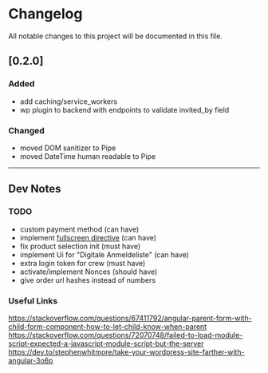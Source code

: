 # Changelog

All notable changes to this project will be documented in this file.

## [0.2.0]

### Added

- add caching/service_workers
- wp plugin to backend with endpoints to validate invited_by field

### Changed

- moved DOM sanitizer to Pipe
- moved DateTime human readable to Pipe

---

## Dev Notes

### TODO

- custom payment method (can have)
- implement [fullscreen directive](https://medium.com/@milan.barac/angular-fullscreen-cd8b788c348f) (can have)
- fix product selection init (must have)
- implement Ui for "Digitale Anmeldeliste" (can have)
- extra login token for crew (must have)
- activate/implement Nonces (should have)
- give order url hashes instead of numbers

### Useful Links

https://stackoverflow.com/questions/67411792/angular-parent-form-with-child-form-component-how-to-let-child-know-when-parent
https://stackoverflow.com/questions/72070748/failed-to-load-module-script-expected-a-javascript-module-script-but-the-server
https://dev.to/stephenwhitmore/take-your-wordpress-site-farther-with-angular-3o6p
